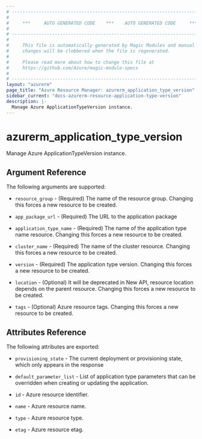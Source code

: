 ```yaml
---
# ----------------------------------------------------------------------------
#
#     ***     AUTO GENERATED CODE    ***    AUTO GENERATED CODE     ***
#
# ----------------------------------------------------------------------------
#
#     This file is automatically generated by Magic Modules and manual
#     changes will be clobbered when the file is regenerated.
#
#     Please read more about how to change this file at
#     https://github.com/Azure/magic-module-specs
#
# ----------------------------------------------------------------------------
layout: "azurerm"
page_title: "Azure Resource Manager: azurerm_application_type_version"
sidebar_current: "docs-azurerm-resource-application-type-version"
description: |-
  Manage Azure ApplicationTypeVersion instance.
---
```


# azurerm_application_type_version

Manage Azure ApplicationTypeVersion instance.


## Argument Reference

The following arguments are supported:

* `resource_group` - (Required) The name of the resource group. Changing this forces a new resource to be created.

* `app_package_url` - (Required) The URL to the application package

* `application_type_name` - (Required) The name of the application type name resource. Changing this forces a new resource to be created.

* `cluster_name` - (Required) The name of the cluster resource. Changing this forces a new resource to be created.

* `version` - (Required) The application type version. Changing this forces a new resource to be created.

* `location` - (Optional) It will be deprecated in New API, resource location depends on the parent resource. Changing this forces a new resource to be created.

* `tags` - (Optional) Azure resource tags. Changing this forces a new resource to be created.

## Attributes Reference

The following attributes are exported:

* `provisioning_state` - The current deployment or provisioning state, which only appears in the response

* `default_parameter_list` - List of application type parameters that can be overridden when creating or updating the application.

* `id` - Azure resource identifier.

* `name` - Azure resource name.

* `type` - Azure resource type.

* `etag` - Azure resource etag.
